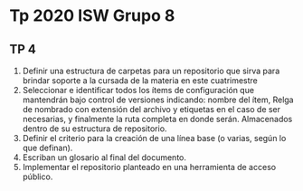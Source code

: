 # Tp 2020 ISW Grupo 8

## TP 4
1. Definir una estructura de carpetas para un repositorio que sirva para brindar soporte a la cursada de la materia en este cuatrimestre
2. Seleccionar e identificar todos los ítems de configuración que mantendrán bajo control de versiones indicando: nombre del ítem, Relga de nombrado con extensión del archivo y etiquetas en el caso de ser necesarias, y finalmente la ruta completa en donde serán. Almacenados dentro de su estructura de repositorio.
3. Definir el criterio para la creación de una línea base (o varias, según lo que definan).
4. Escriban un glosario al final del documento.
5. Implementar el repositorio planteado en una herramienta de acceso público.
